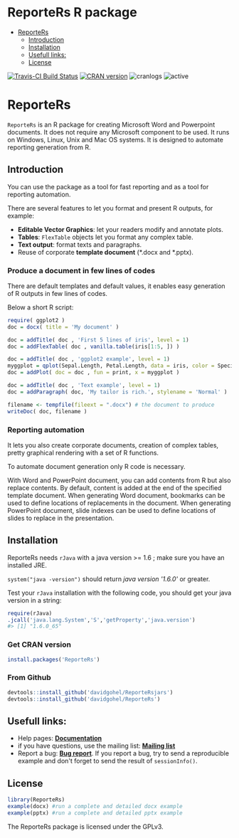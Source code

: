 ReporteRs R package
================

-   [ReporteRs](#reporters)
    -   [Introduction](#introduction)
    -   [Installation](#installation)
    -   [Usefull links:](#usefull-links)
    -   [License](#license)

[![Travis-CI Build Status](https://travis-ci.org/davidgohel/ReporteRs.svg?branch=master)](https://travis-ci.org/davidgohel/ReporteRs) [![CRAN version](http://www.r-pkg.org/badges/version/ReporteRs)](http://cran.rstudio.com/web/packages/ReporteRs/index.html) ![cranlogs](http://cranlogs.r-pkg.org./badges/ReporteRs) ![active](http://www.repostatus.org/badges/latest/active.svg)

ReporteRs
=========

`ReporteRs` is an R package for creating Microsoft Word and Powerpoint documents. It does not require any Microsoft component to be used. It runs on Windows, Linux, Unix and Mac OS systems. It is designed to automate reporting generation from R.

Introduction
------------

You can use the package as a tool for fast reporting and as a tool for reporting automation.

There are several features to let you format and present R outputs, for example:

-   **Editable Vector Graphics**: let your readers modify and annotate plots.
-   **Tables**: `FlexTable` objects let you format any complex table.
-   **Text output**: format texts and paragraphs.
-   Reuse of corporate **template document** (*.docx and *.pptx).

### Produce a document in few lines of codes

There are default templates and default values, it enables easy generation of R outputs in few lines of codes.

Below a short R script:

``` r
require( ggplot2 )
doc = docx( title = 'My document' )

doc = addTitle( doc , 'First 5 lines of iris', level = 1)
doc = addFlexTable( doc , vanilla.table(iris[1:5, ]) )

doc = addTitle( doc , 'ggplot2 example', level = 1)
myggplot = qplot(Sepal.Length, Petal.Length, data = iris, color = Species, size = Petal.Width )
doc = addPlot( doc = doc , fun = print, x = myggplot )

doc = addTitle( doc , 'Text example', level = 1)
doc = addParagraph( doc, 'My tailor is rich.', stylename = 'Normal' )

filename <- tempfile(fileext = ".docx") # the document to produce
writeDoc( doc, filename )
```

### Reporting automation

It lets you also create corporate documents, creation of complex tables, pretty graphical rendering with a set of R functions.

To automate document generation only R code is necessary.

With Word and PowerPoint document, you can add contents from R but also replace contents. By default, content is added at the end of the specified template document. When generating Word document, bookmarks can be used to define locations of replacements in the document. When generating PowerPoint document, slide indexes can be used to define locations of slides to replace in the presentation.

Installation
------------

ReporteRs needs `rJava` with a java version &gt;= 1.6 ; make sure you have an installed JRE.

`system("java -version")` should return *java version '1.6.0'* or greater.

Test your `rJava` installation with the following code, you should get your java version in a string:

``` r
require(rJava)
.jcall('java.lang.System','S','getProperty','java.version')
#> [1] "1.6.0_65"
```

### Get CRAN version

``` r
install.packages('ReporteRs')
```

### From Github

``` r
devtools::install_github('davidgohel/ReporteRsjars')
devtools::install_github('davidgohel/ReporteRs')
```

Usefull links:
--------------

-   Help pages: [**Documentation**](http://davidgohel.github.io/ReporteRs/index.html)
-   if you have questions, use the mailing list: [**Mailing list**](http://groups.google.com/forum/#!forum/reporters-package "if you have questions, use the mailing list")
-   Report a bug: [**Bug report**](http://github.com/davidgohel/ReporteRs/issues "please provide a reproducible example"). If you report a bug, try to send a reproducible example and don't forget to send the result of `sessionInfo()`.

License
-------

``` r
library(ReporteRs)
example(docx) #run a complete and detailed docx example
example(pptx) #run a complete and detailed pptx example
```

The ReporteRs package is licensed under the GPLv3.

